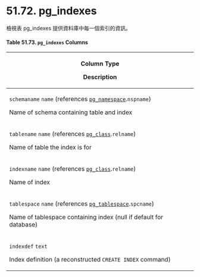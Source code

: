 # 51.72. pg\_indexes

檢視表 pg\_indexes 提供資料庫中每一個索引的資訊。

#### **Table 51.73. `pg_indexes` Columns**

| <p>Column Type</p><p>Description</p>                                                                                                                                                                                         |
| ---------------------------------------------------------------------------------------------------------------------------------------------------------------------------------------------------------------------------- |
| <p><code>schemaname</code> <code>name</code> (references <a href="pg_namespace.md"><code>pg_namespace</code></a>.<code>nspname</code>)</p><p>Name of schema containing table and index</p>                                   |
| <p><code>tablename</code> <code>name</code> (references <a href="pg_class.md"><code>pg_class</code></a>.<code>relname</code>)</p><p>Name of table the index is for</p>                                                       |
| <p><code>indexname</code> <code>name</code> (references <a href="pg_class.md"><code>pg_class</code></a>.<code>relname</code>)</p><p>Name of index</p>                                                                        |
| <p><code>tablespace</code> <code>name</code> (references <a href="51.54.-pg_tablespace.md"><code>pg_tablespace</code></a>.<code>spcname</code>)</p><p>Name of tablespace containing index (null if default for database)</p> |
| <p><code>indexdef</code> <code>text</code></p><p>Index definition (a reconstructed <code>CREATE INDEX</code> command)</p>                                                                                                    |
